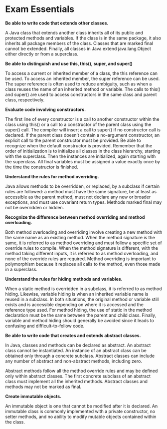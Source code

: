 # Exam Essentials

**Be able to write code that extends other classes.**

A Java class that extends another class inherits all of its public and protected methods and variables. If the class is
in the same package, it also inherits all package members of the class. Classes that are marked final cannot be
extended. Finally, all classes in Java extend java.lang.Object either directly or from a superclass.

**Be able to distinguish and use this, this(), super, and super()**

To access a current or inherited member of a class, the this reference can be used. To access an inherited member, the
super reference can be used. The super reference is often used to reduce ambiguity, such as when a class reuses the name
of an inherited method or variable. The calls to this() and super() are used to access constructors in the same class
and parent class, respectively.

**Evaluate code involving constructors.**

The first line of every constructor is a call to another constructor within the class using this() or a call to a
constructor of the parent class using the super() call. The compiler will insert a call to super() if no constructor
call is declared. If the parent class doesn’t contain a no-argument constructor, an explicit call to the parent
constructor must be provided. Be able to recognize when the default constructor is provided. Remember that the order of
initialization is to initialize all classes in the class hierarchy, starting with the superclass. Then the instances
are initialized, again starting with the superclass. All final variables must be assigned a value exactly once by the
time the constructor is finished.

**Understand the rules for method overriding.**

Java allows methods to be overridden, or replaced, by a subclass if certain rules are followed: a method must have the
same signature, be at least as accessible as the parent method, must not declare any new or broader exceptions, and
must use covariant return types. Methods marked final may not be overridden or hidden.

**Recognize the difference between method overriding and method overloading.**

Both method overloading and overriding involve creating a new method with the same name as an existing method. When the
method signature is the same, it is referred to as method overriding and must follow a specific set of override rules to
compile. When the method signature is different, with the method taking different inputs, it is referred to as method
overloading, and none of the override rules are required. Method overriding is important to polymorphism because it
replaces all calls to the method, even those made in a superclass.

**Understand the rules for hiding methods and variables.**

When a static method is overridden in a subclass, it is referred to as method hiding. Likewise, variable hiding is when
an inherited variable name is reused in a subclass. In both situations, the original method or variable still exists and
is accessible depending on where it is accessed and the reference type used. For method hiding, the use of static in the
method declaration must be the same between the parent and child class. Finally, variable and method hiding should
generally be avoided since it leads to confusing and difficult-to-follow code.

**Be able to write code that creates and extends abstract classes.**

In Java, classes and methods can be declared as abstract. An abstract class cannot be instantiated. An instance of an
abstract class can be obtained only through a concrete subclass. Abstract classes can include any number of abstract and
non-abstract methods, including zero.

Abstract methods follow all the method override rules and may be defined only within abstract classes. The first
concrete subclass of an abstract class must implement all the inherited methods. Abstract classes and methods may not be
marked as final.

**Create immutable objects.**

An immutable object is one that cannot be modified after it is declared. An immutable class is commonly implemented with
a private constructor, no setter methods, and no ability to modify mutable objects contained within the class.